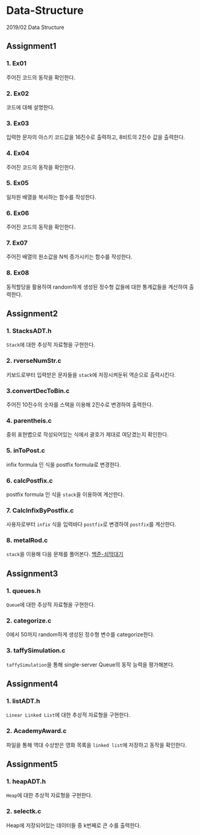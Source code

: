 # Data-Structure
2019/02 Data Structure

## Assignment1
### 1. Ex01
주어진 코드의 동작을 확인한다.
### 2. Ex02
코드에 대해 설명한다.
### 3. Ex03
입력한 문자의 아스키 코드값을 16진수로 출력하고, 8비트의 2진수 값을 출력한다.
### 4. Ex04
주어진 코드의 동작을 확인한다.
### 5. Ex05
일차원 배열을 복사하는 함수를 작성한다.
### 6. Ex06
주어진 코드의 동작을 확인한다.
### 7. Ex07
주어진 배열의 원소값을 N씩 증가시키는 함수를 작성한다.
### 8. Ex08
동적할당을 활용하여 random하게 생성된 정수형 값들에 대한 통계값들을 계산하여 출력한다.

## Assignment2
### 1. StacksADT.h
`Stack`에 대한 추상적 자료형을 구현한다.
### 2. rverseNumStr.c
키보드로부터 입력받은 문자들을 `stack`에 저장시켜둔뒤 역순으로 출력시킨다.
### 3.convertDecToBin.c
주어진 10진수의 숫자를 스택을 이용해 2진수로 변경하여 출력한다.
### 4. parentheis.c
중위 표현볍으로 작성되어있는 식에서 괄호가 제대로 여닫겼는지 확인한다.
### 5. inToPost.c
infix formula 인 식을 postfix formula로 변경한다.
### 6. calcPostfix.c
postfix formula 인 식을 `stack`을 이용하여 계산한다.
### 7. CalcInfixByPostfix.c
사용자로부터 `infix` 식을 입력바다 `postfix`로 변경하여 `postfix`를 계산한다.
### 8. metalRod.c
`stack`을 이용해 다음 문제를 풀어본다.
[백준-쇠막대기](https://www.acmicpc.net/problem/10799)

## Assignment3
### 1. queues.h
`Queue`에 대한 추상적 자료형을 구현한다.
### 2. categorize.c
0에서 50까지 random하게 생성된 정수형 변수를 categorize한다.
### 3. taffySimulation.c
`taffySimulation`을 통해 single-server Queue의 동작 능력을 평가해본다.

## Assignment4
### 1. listADT.h
`Linear Linked List`에 대한 추상적 자료형을 구현한다.
### 2. AcademyAward.c
파일을 통해 역대 수상받은 영화 목록을 `linked list`에 저장하고 동작을 확인한다.

## Assignment5
### 1. heapADT.h
`Heap`에 대한 추상적 자료형을 구현한다.
### 2. selectk.c
Heap에 저장되어있는 데이터들 중 k번째로 큰 수를 출력한다.
